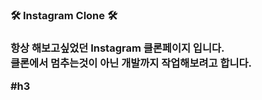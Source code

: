 <h3 aligin="center">🛠 Instagram Clone 🛠<h3>
<p aligin="left">
    항상 해보고싶었던 Instagram 클론페이지 입니다.<br>
    클론에서 멈추는것이 아닌 개발까지 작업해보려고 합니다.
</p>
#h3
